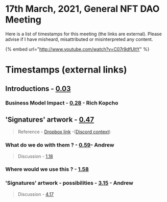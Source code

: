 # 17th March, 2021, General NFT DAO Meeting

Here is a list of timestamps for this meeting \(the links are external\). Please advise if I have misheard, misattributed or misinterpreted any content.

{% embed url="http://www.youtube.com/watch?v=C07r9dfUItY" %}

# Timestamps (external links)

## Introductions - [0.03](https://youtu.be/C07r9dfUItY?t=3) 
### Business Model Impact - [0.28](https://youtu.be/C07r9dfUItY?t=28) - Rich Kopcho
 
## 'Signatures' artwork - [0.47](https://youtu.be/C07r9dfUItY?t=47)
> Reference - [Dropbox link](https://www.dropbox.com/request/WoLjf5y6CcWJwDlU5gKK) -([Discord context](https://discordapp.com/channels/804069702572965888/804069702572965891/819266517916975144))

### What do we do with them ? - [0.59](https://youtu.be/C07r9dfUItY?t=59)- Andrew
> Discussion - [1.18](https://youtu.be/C07r9dfUItY?t=78)

### Where would we use this ? - [1.58](https://youtu.be/C07r9dfUItY?t=118)
 
### 'Signatures' artwork - possibilities - [3.15](https://youtu.be/C07r9dfUItY?t=195) - Andrew
> Discussion - [4.17](https://youtu.be/C07r9dfUItY?t=257)
